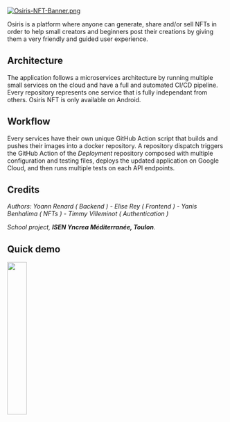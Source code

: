 [![Osiris-NFT-Banner.png](https://i.postimg.cc/wxSf2Kps/Osiris-NFT-Banner.png)](https://postimg.cc/14rrRj49)

Osiris is a platform where anyone can generate, share and/or sell NFTs in order to help small creators and beginners post their creations by giving them a very friendly and guided user experience.

## Architecture
The application follows a microservices architecture by running multiple small services on the cloud and have a full and automated CI/CD pipeline. Every repository represents one service that is fully independant from others. Osiris NFT is only available on Android.

## Workflow
Every services have their own unique GitHub Action script that builds and pushes their images into a docker repository. A repository dispatch triggers the GitHub Action of the *Deployment* repository composed with multiple configuration and testing files, deploys the updated application on Google Cloud, and then runs multiple tests on each API endpoints.

## Credits
*Authors: Yoann Renard ( Backend ) - Elise Rey ( Frontend ) - Yanis Benhalima ( NFTs ) - Timmy Villeminot ( Authentication )*

*School project, ***ISEN Yncrea Méditerranée, Toulon**.**

## Quick demo
<img src="https://user-images.githubusercontent.com/81624725/186377185-1c2476de-a8a5-4a17-9915-8a093008fa1d.gif" width="30%"/>
